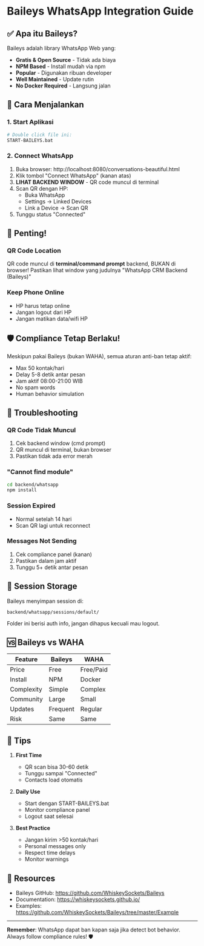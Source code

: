 # Baileys WhatsApp Integration Guide

## ✅ Apa itu Baileys?

Baileys adalah library WhatsApp Web yang:
- **Gratis & Open Source** - Tidak ada biaya
- **NPM Based** - Install mudah via npm
- **Popular** - Digunakan ribuan developer
- **Well Maintained** - Update rutin
- **No Docker Required** - Langsung jalan

## 🚀 Cara Menjalankan

### 1. Start Aplikasi
```bash
# Double click file ini:
START-BAILEYS.bat
```

### 2. Connect WhatsApp
1. Buka browser: http://localhost:8080/conversations-beautiful.html
2. Klik tombol "Connect WhatsApp" (kanan atas)
3. **LIHAT BACKEND WINDOW** - QR code muncul di terminal
4. Scan QR dengan HP:
   - Buka WhatsApp
   - Settings → Linked Devices
   - Link a Device → Scan QR
5. Tunggu status "Connected"

## 📱 Penting!

### QR Code Location
QR code muncul di **terminal/command prompt** backend, BUKAN di browser!
Pastikan lihat window yang judulnya "WhatsApp CRM Backend (Baileys)"

### Keep Phone Online
- HP harus tetap online
- Jangan logout dari HP
- Jangan matikan data/wifi HP

## 🛡️ Compliance Tetap Berlaku!

Meskipun pakai Baileys (bukan WAHA), semua aturan anti-ban tetap aktif:
- Max 50 kontak/hari
- Delay 5-8 detik antar pesan
- Jam aktif 08:00-21:00 WIB
- No spam words
- Human behavior simulation

## 🔧 Troubleshooting

### QR Code Tidak Muncul
1. Cek backend window (cmd prompt)
2. QR muncul di terminal, bukan browser
3. Pastikan tidak ada error merah

### "Cannot find module"
```bash
cd backend/whatsapp
npm install
```

### Session Expired
- Normal setelah 14 hari
- Scan QR lagi untuk reconnect

### Messages Not Sending
1. Cek compliance panel (kanan)
2. Pastikan dalam jam aktif
3. Tunggu 5+ detik antar pesan

## 📂 Session Storage

Baileys menyimpan session di:
```
backend/whatsapp/sessions/default/
```

Folder ini berisi auth info, jangan dihapus kecuali mau logout.

## 🆚 Baileys vs WAHA

| Feature | Baileys | WAHA |
|---------|---------|------|
| Price | Free | Free/Paid |
| Install | NPM | Docker |
| Complexity | Simple | Complex |
| Community | Large | Small |
| Updates | Frequent | Regular |
| Risk | Same | Same |

## 📝 Tips

1. **First Time**
   - QR scan bisa 30-60 detik
   - Tunggu sampai "Connected"
   - Contacts load otomatis

2. **Daily Use**
   - Start dengan START-BAILEYS.bat
   - Monitor compliance panel
   - Logout saat selesai

3. **Best Practice**
   - Jangan kirim >50 kontak/hari
   - Personal messages only
   - Respect time delays
   - Monitor warnings

## 🔗 Resources

- Baileys GitHub: https://github.com/WhiskeySockets/Baileys
- Documentation: https://whiskeysockets.github.io/
- Examples: https://github.com/WhiskeySockets/Baileys/tree/master/Example

---

**Remember**: WhatsApp dapat ban kapan saja jika detect bot behavior. Always follow compliance rules! 🛡️